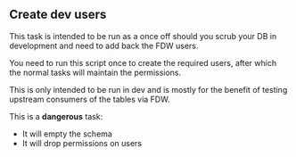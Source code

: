 Create dev users
----------------

This task is intended to be run as a once off should you scrub your DB in 
development and need to add back the FDW users.

You need to run this script once to create the required users, after which the
normal tasks will maintain the permissions.

This is only intended to be run in dev and is mostly for the benefit of testing
upstream consumers of the tables via FDW.

This is a **dangerous** task:

 * It will empty the schema
 * It will drop permissions on users